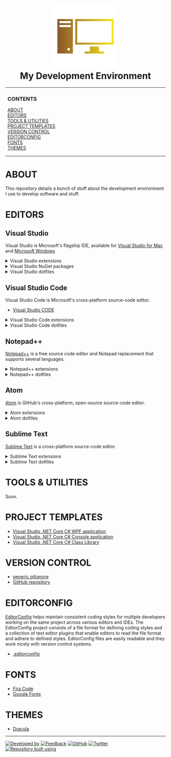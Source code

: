 <!--
  GitHub Repository Template (https://github.com/aprettycoolprogram/repository-template)
  Build 20.10.1035
  Authors: development@aprettycoolprogram.com
-->

<!-- Repository name, icon, and short description -->
<h1 align="center">

  <img src="repository-data/image/logo/my-development-environment-logo-768x768.png" alt="My Development Environment (logo)" width="200">
  <br>
  My Development Environment
  <br>

</h1>

<!-- Vertical menu -->
<!-- NOTE: The HTML indentations have to stay this way to work. -->
<table>
<tr>
<td img src="RepositoryData/Asset/Image/Document/README/spacer.png" alt="blank-spacer" width="1000" height="1">

  ### CONTENTS
  [ABOUT](#about)<br>
  [EDITORS](#editors)<br>
  [TOOLS & UTILITIES](#tools-&-utilities)<br>
  [PROJECT TEMPLATES](#project-templates)<br>
  [VERSION CONTROL](#version-control)<br>
  [EDITORCONFIG](#editorconfig)<br>
  [FONTS](#fonts)<br>
  [THEMES](#themes)

</td>
</tr>
</table>

<!-- About this repository -->
# ABOUT
This repository details a bunch of stuff about the development environment I use to develop software and stuff.

# EDITORS

## Visual Studio
Visual Studio is Microsoft's flagship IDE, available for [Visual Studio for Mac](https://visualstudio.microsoft.com/vs/mac/) and [Microsoft Windows](https://visualstudio.microsoft.com/vs/)

<details>
<summary>Visual Studio extensions</summary>

* [.ignore**](https://marketplace.visualstudio.com/items?itemName=MadsKristensen.ignore)
* [Automatic Versions 2](https://marketplace.visualstudio.com/items?itemName=PrecisionInfinity.AutomaticVersions)
* [EditorConfig Language Service](https://marketplace.visualstudio.com/items?itemName=MadsKristensen.EditorConfig)
* [Editor Guidelines](https://marketplace.visualstudio.com/items?itemName=PaulHarrington.EditorGuidelines)
* [License Header Manager](https://marketplace.visualstudio.com/items?itemName=StefanWenig.LicenseHeaderManager)
* [Live Share](https://visualstudio.microsoft.com/services/live-share/)
* [Open in Atom](https://marketplace.visualstudio.com/items?itemName=GregTrevellick.OpeninAtom)
* [Open in Visual Studio Code](https://marketplace.visualstudio.com/items?itemName=MadsKristensen.OpeninVisualStudioCode)
* [Open in Sublime Text](https://marketplace.visualstudio.com/items?itemName=MadsKristensen.OpeninSublimeText)
* [Open in Visual Studio Code](https://marketplace.visualstudio.com/items?itemName=MadsKristensen.OpeninVisualStudioCode)
* [Productivity Power Tools 2017/2019](https://marketplace.visualstudio.com/items?itemName=VisualStudioPlatformTeam.ProductivityPowerPack2017)
* [Trailing Whitespace Visualizer](https://marketplace.visualstudio.com/items?itemName=MadsKristensen.TrailingWhitespaceVisualizer)
* [Viasfora](https://marketplace.visualstudio.com/items?itemName=TomasRestrepo.Viasfora)
* [Visual Studio 2019 Tools for Unity](https://visualstudio.microsoft.com/vs/features/game-development/#tab-4b0d0be8de5f65564ad)
* [Visual Studio Spell Checker](https://marketplace.visualstudio.com/items?itemName=EWoodruff.VisualStudioSpellCheckerVS2017andLater)
* [VSColorOutput](https://marketplace.visualstudio.com/items?itemName=MikeWard-AnnArbor.VSColorOutput)
* [Web Essentials 2019](https://marketplace.visualstudio.com/items?itemName=MadsKristensen.WebEssentials2019&ssr=false)
* [XAMLStyler](https://marketplace.visualstudio.com/items?itemName=TeamXavalon.XAMLStyler)

</details>

<details>
<summary>Visual Studio NuGet packages</summary>

* [Roslyn Analyzers](https://github.com/dotnet/roslyn-analyzers)
* [Roslynator](https://github.com/JosefPihrt/Roslynator)

</details>

<details>
<summary>Visual Studio dotfiles</summary>

* [Visual Studio 2019 .vssettings](dotfile/vs2019/visual-studio-2019.vssettings)
* [License Header Manager license header](dotfile/vs2019/license-header-manager.licenseheader)
* [Viasfora settings](dotfile/vs2019/viasfora-settings.xml)
* [Viasfora theme](dotfile/vs2019/viasfora-theme.json)

</details>

## Visual Studio Code
Visual Studio Code is Microsoft's cross-platform source-code editor.
* [Visual Studio CODE](https://code.visualstudio.com/)

<details>
<summary>Visual Studio Code extensions</summary>

* Soon

</details>

<details>
<summary>Visual Studio Code dotfiles</summary>

* [extensions.json](dotfile/vscode/extensions.json)
* [keybindings.json](dotfile/vscode/keybindings.json)
* [keybindingsMac.json](dotfile/vscode/keybindingsMac.json)
* [settings.json](dotfile/vscode/settings.json)

</details>

## Notepad++
[Notepad++](https://notepad-plus-plus.org/) is a free source code editor and Notepad replacement that supports several languages.

<details>
<summary>Notepad++ extensions</summary>

* Soon

</details>

<details>
<summary>Notepad++ dotfiles</summary>

* Soon

</details>

## Atom
[Atom](https://atom.io/) is GitHub's cross-platform, open-source source-code editor.

<details>
<summary>Atom extensions</summary>

* Soon

</details>

<details>
<summary>Atom dotfiles</summary>

* Soon

</details>

## Sublime Text
[Sublime Text](https://www.sublimetext.com/) is a cross-platform source-code editor.

<details>
<summary>Sublime Text extensions</summary>

* Soon

</details>

<details>
<summary>Sublime Text dotfiles</summary>

* Soon

</details>

# TOOLS & UTILITIES
Soon.

# PROJECT TEMPLATES
* [Visual Studio .NET Core C# WPF application](template/visual-studio/csharp/dotnet-core-csharp-wpf-template)
* [Visual Studio .NET Core C# Console application](template/visual-studio/csharp/dotnet-core-csharp-console-template)
* [Visual Studio .NET Core C# Class Library](template/visual-studio/csharp/dotnet-core-csharp-class-library-template)

# VERSION CONTROL
* [generic.gitignore](dotfile/github/generic.gitignore)
* [GitHub repository](template/github/repository)

# EDITORCONFIG
[EditorConfig](https://editorconfig.org/) helps maintain consistent coding styles for multiple developers working on the same project across various editors and IDEs. The EditorConfig project consists of a file format for defining coding styles and a collection of text editor plugins that enable editors to read the file format and adhere to defined styles. EditorConfig files are easily readable and they work nicely with version control systems.

* [.editorconfig](dotfile/editorconfig/generic.editorconfig)

# FONTS
* [Fira Code](https://github.com/tonsky/FiraCode)
* [Google Fonts](https://github.com/google/fonts)

# THEMES
* [Dracula](https://draculatheme.com/)

***

<!-- DEVELOPMENT FOOTER -->
[![Developed by](https://img.shields.io/badge/developed%20by-a%20pretty%20cool%20program-17806D.svg)](https://aprettycoolprogram.com)&nbsp;[![Feedback](https://img.shields.io/badge/feedback@aprettycoolprogram.com-17806D.svg)](mailto:feedback@aprettycoolprogram.com)&nbsp;[![GitHub](https://img.shields.io/github/followers/aprettycoolprogram.svg?label=GitHub&style=social)](https://github.com/aprettycoolprogram)&nbsp;[![Twitter](https://img.shields.io/twitter/follow/aprettycoolprog.svg?label=Twitter&style=social)](https://twitter.com/aprettycoolprog)&nbsp;<br>
[![Repository built using](https://img.shields.io/badge/repository%20built%20using-a%20pretty%20cool%20repository%20template-17806D.svg)](https://github.com/APrettyCoolProgram/repository-template/tree/master)